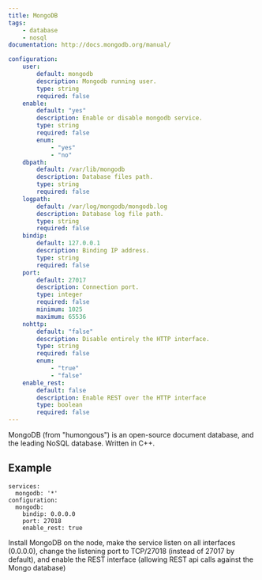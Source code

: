```yaml
---
title: MongoDB
tags:
    - database
    - nosql
documentation: http://docs.mongodb.org/manual/

configuration: 
    user:
        default: mongodb
        description: Mongodb running user.
        type: string
        required: false
    enable:
        default: "yes"
        description: Enable or disable mongodb service.
        type: string
        required: false
        enum:
            - "yes"
            - "no"
    dbpath:
        default: /var/lib/mongodb
        description: Database files path.
        type: string
        required: false
    logpath:
        default: /var/log/mongodb/mongodb.log
        description: Database log file path.
        type: string
        required: false
    bindip:
        default: 127.0.0.1
        description: Binding IP address.
        type: string
        required: false
    port:
        default: 27017
        description: Connection port.
        type: integer
        required: false
        minimum: 1025
        maximum: 65536
    nohttp:
        default: "false"
        description: Disable entirely the HTTP interface.
        type: string
        required: false
        enum:
            - "true"
            - "false"
    enable_rest:
        default: false
        description: Enable REST over the HTTP interface
        type: boolean
        required: false
---
```

MongoDB (from "humongous") is an open-source document database, and the leading NoSQL database. Written in C++.

## Example

    services:
      mongodb: '*'
    configuration:
      mongodb:
        bindip: 0.0.0.0
        port: 27018
        enable_rest: true

Install MongoDB on the node, make the service listen on all interfaces (0.0.0.0), change the listening port to TCP/27018 (instead of 27017 by default), and enable the REST interface (allowing REST api calls against the Mongo database)